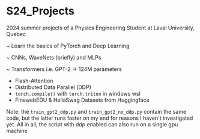 # S24_Projects

2024 summer projects of a Physics Engineering Student at Laval University, Quebec

~ Learn the basics of PyTorch and Deep Learning

~ CNNs, WaveNets (briefly) and MLPs

~ Transformers i.e. GPT-2 -> 124M parameters
 - Flash-Attention
 - Distributed Data Parallel (DDP)
 - ``torch.compile()`` with ``torch.triton`` in windows wsl
 - FinewebEDU & HellaSwag Datasets from Huggingface

Note: the ``train_gpt2_ddp.py`` and ``train_gpt2_no_ddp.py`` contain the same code, but the latter runs faster on my end for reasons I haven't investigated yet. All in all, the script with *ddp* enabled can also run on a single gpu machine
